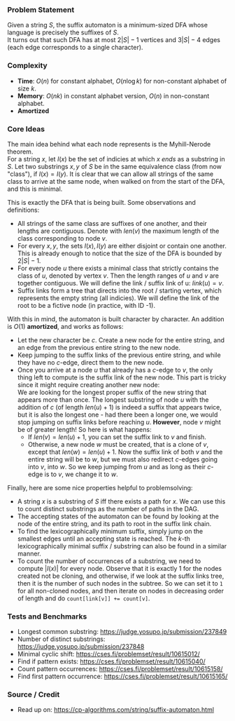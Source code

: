 ### Problem Statement
Given a string $S$, the suffix automaton is a minimum-sized DFA whose language is precisely the suffixes of $S$.<br>
It turns out that such DFA has at most $2|S| - 1$ vertices and $3|S| - 4$ edges (each edge corresponds to a single character).

### Complexity
- **Time**: $O(n)$ for constant alphabet, $O(n \log k)$ for non-constant alphabet of size $k$.
- **Memory**: $O(nk)$ in constant alphabet version, $O(n)$ in non-constant alphabet.
- **Amortized**

### Core Ideas
The main idea behind what each node represents is the Myhill-Nerode theorem.<br>
For a string $x$, let $I(x)$ be the set of indicies at which $x$ *ends* as a substring in $S$. Let two substrings $x, y$ of $S$ be in the same equivalence class (from now "class"), if $I(x) = I(y)$. It is clear that we can allow all strings of the same class to arrive at the same node, when walked on from the start of the DFA, and this is minimal.

This is exactly the DFA that is being built. Some observations and definitions:
- All strings of the same class are suffixes of one another, and their lengths are contiguous. Denote with $len(v)$ the maximum length of the class corresponding to node $v$.
- For every $x, y$, the sets $I(x), I(y)$ are either disjoint or contain one another. This is already enough to notice that the size of the DFA is bounded by $2|S| - 1$.
- For every node $u$ there exists a minimal class that strictly contains the class of $u$, denoted by vertex $v$. Then the length ranges of $u$ and $v$ are together contiguous. We will define the link / suffix link of u: $link(u) = v$.
- Suffix links form a tree that directs into the root / starting vertex, which represents the empty string (all indicies). We will define the link of the root to be a fictive node (in practice, with ID -1).

With this in mind, the automaton is built character by character. An addition is $O(1)$ **amortized**, and works as follows:
- Let the new character be $c$. Create a new node for the entire string, and an edge from the previous entire string to the new node.
- Keep jumping to the suffix links of the previous entire string, and while they have no $c$-edge, direct them to the new node.
- Once you arrive at a node $u$ that already has a $c$-edge to $v$, the only thing left to compute is the suffix link of the new node. This part is tricky since it might require creating another new node:<br>
We are looking for the longest proper suffix of the new string that appears more than once. The longest substring of node $u$ with the addition of $c$ (of length $len(u) + 1$) is indeed a suffix that appears twice, but it is also the longest one - had there been a longer one, we would stop jumping on suffix links before reaching $u$. **However**, node $v$ might be of greater length! So here is what happens:
  - If $len(v) = len(u) + 1$, you can set the suffix link to $v$ and finish.
  - Otherwise, a new node $w$ must be created, that is a clone of $v$, except that $len(w) = len(u) + 1$. Now the suffix link of both $v$ and the entire string will be to $w$, but we must also redirect $c$-edges going into $v$, into $w$. So we keep jumping from $u$ and as long as their $c$-edge is to $v$, we change it to $w$.

Finally, here are some nice properties helpful to problemsolving:
- A string $x$ is a substring of $S$ iff there exists a path for $x$. We can use this to count distinct substrings as the number of paths in the DAG.
- The accepting states of the automaton can be found by looking at the node of the entire string, and its path to root in the suffix link chain.
- To find the lexicographically minimum suffix, simply jump on the smallest edges until an accepting state is reached. The $k$-th lexicographically minimal suffix / substring can also be found in a similar manner.
- To count the number of occurrences of a substring, we need to compute $|I(x)|$ for every node. Observe that it is exactly 1 for the nodes created not be cloning, and otherwise, if we look at the suffix links tree, then it is the number of such nodes in the subtree. So we can set it to `1` for all non-cloned nodes, and then iterate on nodes in decreasing order of length and do `count[link[v]] += count[v]`.

### Tests and Benchmarks
- Longest common substring: https://judge.yosupo.jp/submission/237849
- Number of distinct substrings: https://judge.yosupo.jp/submission/237848
- Minimal cyclic shift: https://cses.fi/problemset/result/10615012/
- Find if pattern exists: https://cses.fi/problemset/result/10615040/
- Count pattern occurrences: https://cses.fi/problemset/result/10615158/
- Find first pattern occurrence: https://cses.fi/problemset/result/10615165/

### Source / Credit
- Read up on: https://cp-algorithms.com/string/suffix-automaton.html